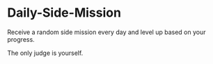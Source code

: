 # Daily-Side-Mission
Receive a random side mission every day and level up based on your progress.

The only judge is yourself.
